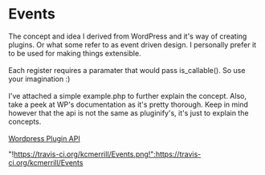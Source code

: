 <h1>Events</h1>
The concept and idea I derived from WordPress and it's way of creating plugins. Or what some refer to as event driven design. I personally prefer it to be used for making things extensible.
<br><br>
Each register requires a paramater that would pass is_callable(). So use your imagination :)
<br><br>
I've attached a simple example.php to further explain the concept. Also, take a peek at WP's documentation as it's pretty thorough. Keep in mind however that the api is not the same as pluginify's, it's just to explain the concepts. 
<br><br>
<a href='http://codex.wordpress.org/Plugin_API'>Wordpress Plugin API</a>

"!https://travis-ci.org/kcmerrill/Events.png!":https://travis-ci.org/kcmerrill/Events

